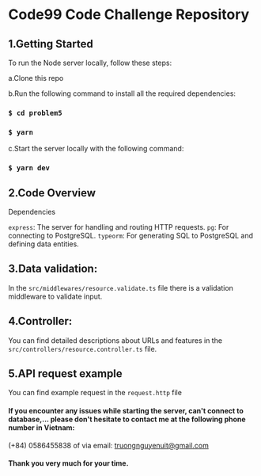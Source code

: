 # Code99 Code Challenge Repository

## 1.Getting Started
To run the Node server locally, follow these steps:

a.Clone this repo

b.Run the following command to install all the required dependencies:

### `$ cd problem5`

### `$ yarn` 

c.Start the server locally with the following command:

### `$ yarn dev` 

## 2.Code Overview
Dependencies

`express`: The server for handling and routing HTTP requests.
`pg`: For connecting to PostgreSQL.
`typeorm`: For generating SQL to PostgreSQL and defining data entities.

## 3.Data validation:
In the `src/middlewares/resource.validate.ts` file
there is a validation middleware to validate input.

## 4.Controller:
You can find detailed descriptions about URLs and features in the 
`src/controllers/resource.controller.ts` file.

## 5.API request example
You can find example request in the
`request.http` file

#### If you encounter any issues while starting the server, can't connect to database,... please don't hesitate to contact me at the following phone number in Vietnam:

(+84) 0586455838
of via email: truongnguyenuit@gmail.com

#### Thank you very much for your time.

